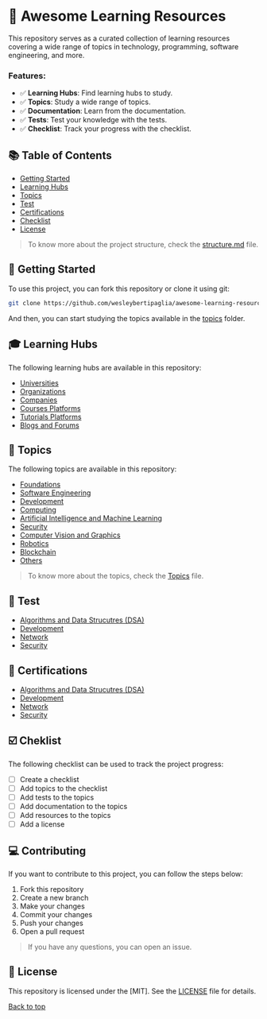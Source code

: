 # 📑 Awesome Learning Resources
This repository serves as a curated collection of learning resources covering a wide range of topics in technology, programming, software engineering, and more. 

### Features:

- ✅ **Learning Hubs**: Find learning hubs to study.
- ✅ **Topics**: Study a wide range of topics.
- ✅ **Documentation**: Learn from the documentation.
- ✅ **Tests**: Test your knowledge with the tests.
- ✅ **Checklist**: Track your progress with the checklist.

## 📚 Table of Contents
- [Getting Started](#-getting-started)
- [Learning Hubs](#-learning-hubs)
- [Topics](#-topics)
- [Test](#-test)
- [Certifications](#-certifications)
- [Checklist](#-checklist)
- [License](#-license)

> To know more about the project structure, check the [structure.md](/docs/structure.md) file.

## 🤖 Getting Started

To use this project, you can fork this repository or clone it using git:

```bash
git clone https://github.com/wesleybertipaglia/awesome-learning-resources.git
```

And then, you can start studying the topics available in the [topics](/topics) folder.

## 🎓 Learning Hubs

The following learning hubs are available in this repository:

- [Universities](/learning-hubs/universities.md)
- [Organizations](/learning-hubs/organizations.md)
- [Companies](/learning-hubs/companies.md)
- [Courses Platforms](/learning-hubs/courses-platforms.md)
- [Tutorials Platforms](/learning-hubs/tutorials-platforms.md)
- [Blogs and Forums](/learning-hubs/blogs-and-forums.md)

## 📖 Topics

The following topics are available in this repository:

- [Foundations](/topics/foundations)
- [Software Engineering](/topics/software-engineering)
- [Development](/topics/development)
- [Computing](/topics/computing)
- [Artificial Intelligence and Machine Learning](/topics/ai-ml)
- [Security](/topics/security)
- [Computer Vision and Graphics](/topics/cv-graphics)
- [Robotics](/topics/robotics)
- [Blockchain](/topics/blockchain)
- [Others](/topics/others)

> To know more about the topics, check the [Topics](/topics/README.md) file.

## 🧪 Test

- [Algorithms and Data Strucutres (DSA)](/tests/dsa.md)
- [Development](/tests/development.md)
- [Network](/tests/network.md)
- [Security](/tests/security.md)

## 🔰 Certifications

- [Algorithms and Data Strucutres (DSA)](/certifications/dsa.md)
- [Development](/certifications/development.md)
- [Network](/certifications/network.md)
- [Security](/certifications/security.md)

## ☑️ Cheklist

The following checklist can be used to track the project progress:

- [ ] Create a checklist
- [ ] Add topics to the checklist
- [ ] Add tests to the topics
- [ ] Add documentation to the topics
- [ ] Add resources to the topics
- [ ] Add a license

## 💻 Contributing

If you want to contribute to this project, you can follow the steps below:

1. Fork this repository
2. Create a new branch
3. Make your changes
4. Commit your changes
5. Push your changes
6. Open a pull request

> If you have any questions, you can open an issue.

## 📜 License

This repository is licensed under the [MIT]. See the [LICENSE](LICENSE) file for details.

[Back to top](#awesome-learning-resources)